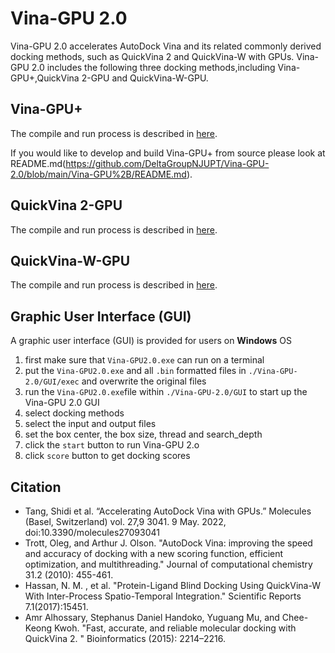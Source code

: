 # Vina-GPU 2.0
Vina-GPU 2.0 accelerates AutoDock Vina and its related commonly derived docking methods, such as QuickVina 2 and QuickVina-W with GPUs.
Vina-GPU 2.0 includes the following three docking methods,including Vina-GPU+,QuickVina 2-GPU and QuickVina-W-GPU.

## Vina-GPU+
The compile and run process is described in [here](https://github.com/DeltaGroupNJUPT/Vina-GPU-2.0/tree/main/Vina-GPU%2B).

If you would like to develop and build Vina-GPU+ from source please look at README.md(https://github.com/DeltaGroupNJUPT/Vina-GPU-2.0/blob/main/Vina-GPU%2B/README.md).

## QuickVina 2-GPU
The compile and run process is described in [here](https://github.com/DeltaGroupNJUPT/QuickVina2-GPU).

## QuickVina-W-GPU
The compile and run process is described in [here](https://github.com/DeltaGroupNJUPT/QVina-W-GPU).

## Graphic User Interface (GUI)
A graphic user interface (GUI) is provided for users on **Windows** OS
1. first make sure that  `Vina-GPU2.0.exe` can run on a terminal
2. put the `Vina-GPU2.0.exe` and all `.bin` formatted files in `./Vina-GPU-2.0/GUI/exec` and overwrite the original files
3. run the `Vina-GPU2.0.exe`file within  `./Vina-GPU-2.0/GUI` to start up the Vina-GPU 2.0 GUI
4. select docking methods
5. select the input and output files
6. set the box center, the box size, thread and search_depth
7. click the `start` button to run Vina-GPU 2.o
8. click `score` button to get docking scores

## Citation
* Tang, Shidi et al. “Accelerating AutoDock Vina with GPUs.” Molecules (Basel, Switzerland) vol. 27,9 3041. 9 May. 2022, doi:10.3390/molecules27093041
* Trott, Oleg, and Arthur J. Olson. "AutoDock Vina: improving the speed and accuracy of docking with a new scoring function, efficient optimization, and multithreading." Journal of computational chemistry 31.2 (2010): 455-461.
* Hassan, N. M. , et al. "Protein-Ligand Blind Docking Using QuickVina-W With Inter-Process Spatio-Temporal Integration." Scientific Reports 7.1(2017):15451.
* Amr Alhossary, Stephanus Daniel Handoko, Yuguang Mu, and Chee-Keong Kwoh. "Fast, accurate, and reliable molecular docking with QuickVina 2. " Bioinformatics (2015): 2214–2216.
